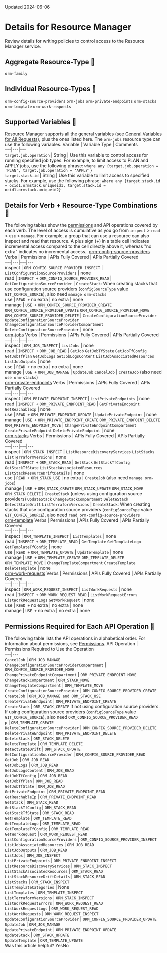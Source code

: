 Updated 2024-06-06
# Details for Resource Manager
Review details for writing policies to control access to the Resource Manager service.
## Aggregate Resource-Type 🔗 
`orm-family`
## Individual Resource-Types 🔗 
`orm-config-source-providers`
`orm-jobs`
`orm-private-endpoints`
`orm-stacks`
`orm-template`
`orm-work-requests`
## Supported Variables 🔗 
Resource Manager supports all the general variables (see [General Variables for All Requests](https://docs.oracle.com/iaas/Content/Identity/policyreference/policyreference_topic-General_Variables_for_All_Requests.htm)), plus the ones listed here.
The `orm-jobs` resource type can use the following variables. 
Variable | Variable Type | Comments  
---|---|---  
`target.job.operation` |  String |  Use this variable to control access for running specified job types. For example, to limit access to PLAN and APPLY jobs, use the following phrase: `where any {target.job.operation = 'PLAN', target.job.operation = 'APPLY'}`  
`target.stack.id` |  String | Use this variable to limit access to specified stacks. For example, use the following phrase: `where any {target.stack.id = ocid1.ormstack.uniqueid1, target.stack.id = ocid1.ormstack.uniqueid2}`  
## Details for Verb + Resource-Type Combinations 🔗 
The following tables show the [permissions](https://docs.oracle.com/iaas/Content/Identity/policies/permissions.htm) and API operations covered by each verb. The level of access is cumulative as you go from `inspect` > `read` > `use` > `manage`. For example, a group that can use a resource can also inspect and read that resource. A plus sign (+) in a table cell indicates incremental access compared to the cell directly above it, whereas "no extra" indicates no incremental access..
[orm-config-source-providers](https://docs.oracle.com/en-us/iaas/Content/Identity/Reference/resourcemanagerpolicyreference.htm)
Verbs | Permissions | APIs Fully Covered | APIs Partially Covered  
---|---|---|---  
inspect |  `ORM_CONFIG_SOURCE_PROVIDER_INSPECT` | `ListConfigurationSourceProviders` |  none  
read |  `INSPECT +` `ORM_CONFIG_SOURCE_PROVIDER_READ` | `GetConfigurationSourceProvider` | `CreateStack`: When creating stacks that use configuration source providers (`configSourceType` value `GIT_CONFIG_SOURCE`), also need `manage orm-stacks`  
use |  `READ +` no extra |  no extra |  none  
manage |  `USE +` `ORM_CONFIG_SOURCE_PROVIDER_CREATE` `ORM_CONFIG_SOURCE_PROVIDER_UPDATE` `ORM_CONFIG_SOURCE_PROVIDER_MOVE` `ORM_CONFIG_SOURCE_PROVIDER_DELETE` |  `CreateConfigurationSourceProvider` `UpdateConfigurationSourceProvider` `ChangeConfigurationSourceProviderCompartment` `DeleteConfigurationSourceProvider` |  none  
[orm-jobs](https://docs.oracle.com/en-us/iaas/Content/Identity/Reference/resourcemanagerpolicyreference.htm)
Verbs | Permissions | APIs Fully Covered | APIs Partially Covered  
---|---|---|---  
inspect |  `ORM_JOB_INSPECT` | `ListJobs` |  none  
read |  `INSPECT +` `ORM_JOB_READ` |  `GetJob` `GetJobTfState` `GetJobTfConfig` `GetJobTfPlan` `GetJobLogs` `GetJobLogsContent` `ListJobAssociatedResources` `ListJobOutputs` |  none  
use |  `READ +` no extra |  no extra |  none  
manage |  `USE +` `ORM_JOB_MANAGE` |  `UpdateJob` `CancelJob` | `CreateJob` (also need `use orm-stacks`)   
[orm-private-endpoints](https://docs.oracle.com/en-us/iaas/Content/Identity/Reference/resourcemanagerpolicyreference.htm)
Verbs | Permissions | APIs Fully Covered | APIs Partially Covered  
---|---|---|---  
inspect | `ORM_PRIVATE_ENDPOINT_INSPECT` | `ListPrivateEndpoints` |  none  
read |  `INSPECT +` `ORM_PRIVATE_ENDPOINT_READ` |  `GetPrivateEndpoint` `GetReachableIp` |  none  
use |  `READ +` `ORM_PRIVATE_ENDPOINT_UPDATE` |  `UpdatePrivateEndpoint` |  none  
manage |  `USE +` `ORM_PRIVATE_ENDPOINT_CREATE` `ORM_PRIVATE_ENDPOINT_DELETE` `ORM_PRIVATE_ENDPOINT_MOVE` |  `ChangePrivateEndpointCompartment` `CreatePrivateEndpoint` `DeletePrivateEndpoint` |  none  
[orm-stacks](https://docs.oracle.com/en-us/iaas/Content/Identity/Reference/resourcemanagerpolicyreference.htm)
Verbs | Permissions | APIs Fully Covered | APIs Partially Covered  
---|---|---|---  
inspect |  `ORM_STACK_INSPECT` |  `ListResourceDiscoveryServices` `ListStacks` `ListTerraformVersions` |  none  
read |  `INSPECT +` `ORM_STACK_READ` |  `GetStack` `GetStackTfConfig` `GetStackTfState` `ListStackAssociatedResources` `ListStackResourceDriftDetails` |  none  
use |  `READ +` `ORM_STACK_USE` |  no extra | `CreateJob` (also need `manage orm-jobs`)   
manage |  `USE +` `ORM_STACK_CREATE` `ORM_STACK_UPDATE` `ORM_STACK_MOVE` `ORM_STACK_DELETE` |  `CreateStack` (unless using configuration source providers) `UpdateStack` `ChangeStackCompartment` `DeleteStack` `DetectStateDrift` `ListTerraformVersions` | `CreateStack`: When creating stacks that use configuration source providers (`configSourceType` value `GIT_CONFIG_SOURCE`), also need `read orm-config-source-providers`  
[orm-template](https://docs.oracle.com/en-us/iaas/Content/Identity/Reference/resourcemanagerpolicyreference.htm)
Verbs | Permissions | APIs Fully Covered | APIs Partially Covered  
---|---|---|---  
inspect | `ORM_TEMPLATE_INSPECT` | `ListTemplates` |  none  
read |  `INSPECT +` `ORM_TEMPLATE_READ` |  ``GetTemplate`` ``GetTemplateLogo`` ``GetTemplateTfConfig`` |  none  
use |  `READ +` `ORM_TEMPLATE_UPDATE` |  `UpdateTemplate` |  none  
manage |  `USE +` `ORM_TEMPLATE_CREATE` `ORM_TEMPLATE_DELETE` `ORM_TEMPLATE_MOVE` |  `ChangeTemplateCompartment` `CreateTemplate` `DeleteTemplate` |  none  
[orm-work-requests](https://docs.oracle.com/en-us/iaas/Content/Identity/Reference/resourcemanagerpolicyreference.htm)
Verbs | Permissions | APIs Fully Covered | APIs Partially Covered  
---|---|---|---  
inspect |  `ORM_WORK_REQUEST_INSPECT` | `ListWorkRequests` |  none  
read |  `INSPECT +` `ORM_WORK_REQUEST_READ` |  `ListWorkRequestErrors` `ListWorkRequestLogs` `GetWorkRequest` |  none  
use |  `READ +` no extra |  no extra |  none  
manage |  `USE +` no extra |  no extra |  none  
## Permissions Required for Each API Operation 🔗 
The following table lists the API operations in alphabetical order.
For information about permissions, see [Permissions](https://docs.oracle.com/iaas/Content/Identity/Concepts/policyadvancedfeatures.htm#Permissi).
API Operation | Permissions Required to Use the Operation  
---|---  
`CancelJob` |  `ORM_JOB_MANAGE`  
`ChangeConfigurationSourceProviderCompartment` |  `ORM_CONFIG_SOURCE_PROVIDER_MOVE`  
`ChangePrivateEndpointCompartment` | `ORM_PRIVATE_ENDPOINT_MOVE`  
`ChangeStackCompartment` |  `ORM_STACK_MOVE`  
`ChangeTemplateCompartment` | `ORM_TEMPLATE_MOVE`  
`CreateConfigurationSourceProvider` | `ORM_CONFIG_SOURCE_PROVIDER_CREATE`  
`CreateJob` | `ORM_JOB_MANAGE and ORM_STACK_USE`  
`CreatePrivateEndpoint` | `ORM_PRIVATE_ENDPOINT_CREATE`  
`CreateStack` |  `ORM_STACK_CREATE` if not using configuration source providers.  If using configuration source providers (`configSourceType` value `GIT_CONFIG_SOURCE`), also need `ORM_CONFIG_SOURCE_PROVIDER_READ`  
`p` |  `ORM_TEMPLATE_CREATE`  
`DeleteConfigurationSourceProvider` |  `ORM_CONFIG_SOURCE_PROVIDER_DELETE`  
`DeletePrivateEndpoint` |  `ORM_PRIVATE_ENDPOINT_DELETE`  
`DeleteStack` |  `ORM_STACK_DELETE`  
`DeleteTemplate` |  `ORM_TEMPLATE_DELETE`  
`DetectStateDrift` |  `ORM_STACK_UPDATE`  
`GetConfigurationSourceProvider` |  `ORM_CONFIG_SOURCE_PROVIDER_READ`  
`GetJob` |  `ORM_JOB_READ`  
`GetJobLogs` |  `ORM_JOB_READ`  
`GetJobLogsContent` |  `ORM_JOB_READ`  
`GetJobTfConfig` |  `ORM_JOB_READ`  
`GetJobTfPlan` |  `ORM_JOB_READ`  
`GetJobTfState` |  `ORM_JOB_READ`  
`GetPrivateEndpoint` |  `ORM_PRIVATE_ENDPOINT_READ`  
`GetReachableIp` |  `ORM_PRIVATE_ENDPOINT_READ`  
`GetStack` |  `ORM_STACK_READ`  
`GetStackTfConfig` |  `ORM_STACK_READ`  
`GetStackTfState` |  `ORM_STACK_READ`  
`GetTemplate` |  `ORM_TEMPLATE_READ`  
`GetTemplateLogo` |  `ORM_TEMPLATE_READ`  
`GetTemplateTfConfig` |  `ORM_TEMPLATE_READ`  
`GetWorkRequest` |  `ORM_WORK_REQUEST_READ`  
`ListConfigurationSourceProviders` |  `ORM_CONFIG_SOURCE_PROVIDER_INSPECT`  
`ListJobAssociatedResources` |  `ORM_JOB_READ`  
`ListJobOutputs` |  `ORM_JOB_READ`  
`ListJobs` |  `ORM_JOB_INSPECT`  
`ListPrivateEndpoints` |  `ORM_PRIVATE_ENDPOINT_INSPECT`  
`ListResourceDiscoveryServices` |  `ORM_STACK_INSPECT`  
`ListStackAssociatedResources` |  `ORM_STACK_READ`  
`ListStackResourceDriftDetails` |  `ORM_STACK_READ`  
`ListStacks` |  `ORM_STACK_INSPECT`  
`ListTemplateCategories` | None  
`ListTemplates` |  `ORM_TEMPLATE_INSPECT`  
`ListTerraformVersions` |  `ORM_STACK_INSPECT`  
`ListWorkRequestErrors` |  `ORM_WORK_REQUEST_READ`  
`ListWorkRequestLogs` |  `ORM_WORK_REQUEST_READ`  
`ListWorkRequests` |  `ORM_WORK_REQUEST_INSPECT`  
`UpdateConfigurationSourceProvider` |  `ORM_CONFIG_SOURCE_PROVIDER_UPDATE`  
`UpdateJob` |  `ORM_JOB_MANAGE`  
`UpdatePrivateEndpoint` |  `ORM_PRIVATE_ENDPOINT_UPDATE`  
`UpdateStack` |  `ORM_STACK_UPDATE`  
`UpdateTemplate` |  `ORM_TEMPLATE_UPDATE`  
Was this article helpful?
YesNo

